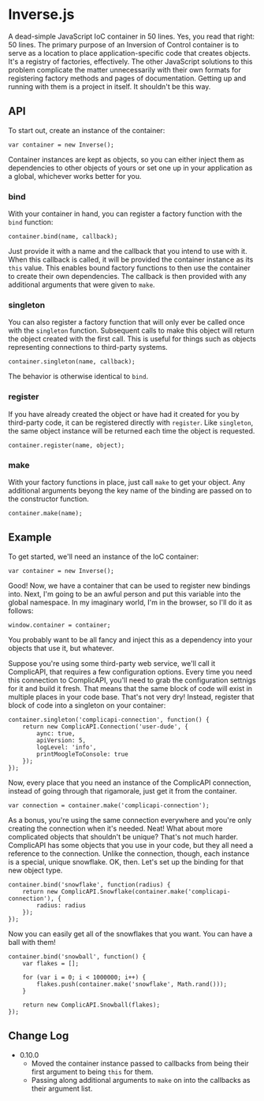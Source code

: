 Inverse.js
==========

A dead-simple JavaScript IoC container in 50 lines. Yes, you read that right: 50 lines. The primary purpose of an Inversion of Control container is to serve as a location to place application-specific code that creates objects. It's a registry of factories, effectively. The other JavaScript solutions to this problem complicate the matter unnecessarily with their own formats for registering factory methods and pages of documentation. Getting up and running with them is a project in itself. It shouldn't be this way.

## API

To start out, create an instance of the container:

    var container = new Inverse();

Container instances are kept as objects, so you can either inject them as dependencies to other objects of yours or set one up in your application as a global, whichever works better for you.

### bind

With your container in hand, you can register a factory function with the `bind` function:

    container.bind(name, callback);
    
Just provide it with a name and the callback that you intend to use with it. When this callback is called, it will be provided the container instance as its `this` value. This enables bound factory functions to then use the container to create their own dependencies. The callback is then provided with any additional arguments that were given to `make`.

### singleton

You can also register a factory function that will only ever be called once with the `singleton` function. Subsequent calls to make this object will return the object created with the first call. This is useful for things such as objects representing connections to third-party systems.

    container.singleton(name, callback);
    
The behavior is otherwise identical to `bind`.

### register

If you have already created the object or have had it created for you by third-party code, it can be registered directly with `register`. Like `singleton`, the same object instance will be returned each time the object is requested.

    container.register(name, object);

### make

With your factory functions in place, just call `make` to get your object. Any additional arguments beyong the key name of the binding are passed on to the constructor function.

    container.make(name);

## Example

To get started, we'll need an instance of the IoC container:

    var container = new Inverse();

Good! Now, we have a container that can be used to register new bindings into. Next, I'm going to be an awful person and put this variable into the global namespace. In my imaginary world, I'm in the browser, so I'll do it as follows:

    window.container = container;

You probably want to be all fancy and inject this as a dependency into your objects that use it, but whatever. 

Suppose you're using some third-party web service, we'll call it ComplicAPI, that requires a few configuration options. Every time you need this connection to ComplicAPI, you'll need to grab the configuration settnigs for it and build it fresh. That means that the same block of code will exist in multiple places in your code base. That's not very dry! Instead, register that block of code into a singleton on your container:

    container.singleton('complicapi-connection', function() {
        return new ComplicAPI.Connection('user-dude', {
            aync: true,
            apiVersion: 5,
            logLevel: 'info',
            printMoogleToConsole: true
        });
    });

Now, every place that you need an instance of the ComplicAPI connection, instead of going through that rigamorale, just get it from the container.

    var connection = container.make('complicapi-connection');

As a bonus, you're using the same connection everywhere and you're only creating the connection when it's needed. Neat! What about more complicated objects that shouldn't be unique? That's not much harder. ComplicAPI has some objects that you use in your code, but they all need a reference to the connection. Unlike the connection, though, each instance is a special, unique snowflake. OK, then. Let's set up the binding for that new object type.

    container.bind('snowflake', function(radius) {
        return new ComplicAPI.Snowflake(container.make('complicapi-connection'), {
            radius: radius
        });
    });

Now you can easily get all of the snowflakes that you want. You can have a ball with them!

    container.bind('snowball', function() {
        var flakes = [];
        
        for (var i = 0; i < 1000000; i++) {
            flakes.push(container.make('snowflake', Math.rand()));
        }
        
        return new ComplicAPI.Snowball(flakes);
    });

## Change Log

- 0.10.0
  - Moved the container instance passed to callbacks from being their first argument to being `this` for them.
  - Passing along additional arguments to `make` on into the callbacks as their argument list.
